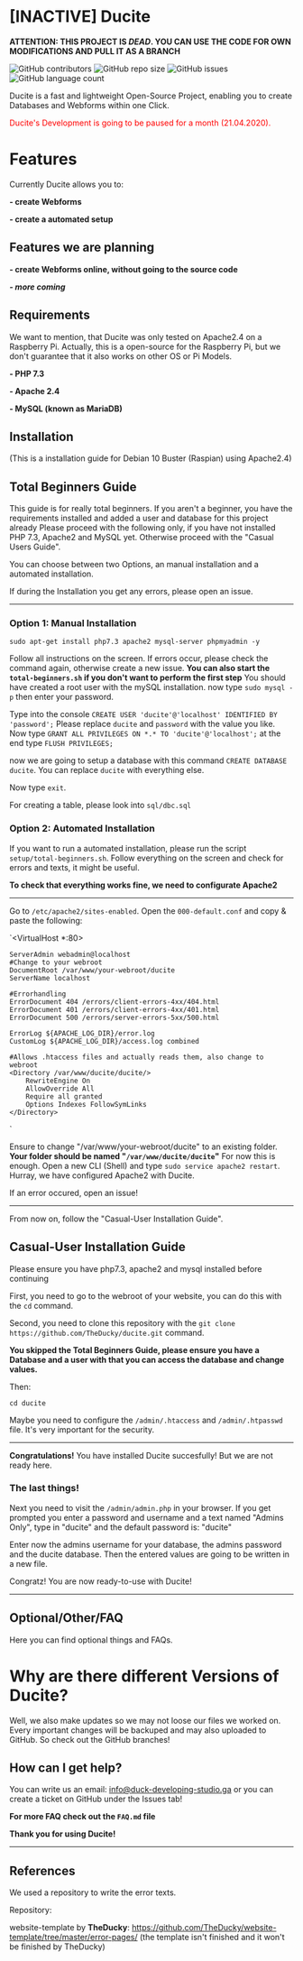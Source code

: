 # [INACTIVE] Ducite
**ATTENTION: THIS PROJECT IS *DEAD*. YOU CAN USE THE CODE FOR OWN MODIFICATIONS AND PULL IT AS A BRANCH**

![GitHub contributors](https://img.shields.io/github/contributors/TheDucky/ducite)  ![GitHub repo size](https://img.shields.io/github/repo-size/TheDucky/ducite)  ![GitHub issues](https://img.shields.io/github/issues-raw/TheDucky/ducite)   ![GitHub language count](https://img.shields.io/github/languages/count/TheDucky/ducite)

Ducite is a fast and lightweight Open-Source Project, enabling you to create Databases and Webforms within one Click.

<span style="color:red;">Ducite's Development is going to be paused for a month (21.04.2020).</span>




# Features
Currently Ducite allows you to:

**- create Webforms**

**- create a automated setup**

## Features we are planning

**- create Webforms online, without going to the source code**

***- more coming***

## Requirements

We want to mention, that Ducite was only tested on Apache2.4 on a Raspberry Pi. Actually, this is a open-source for the Raspberry Pi, but we don't guarantee that it also works on other OS or Pi Models.

**- PHP 7.3**

**- Apache 2.4**

**- MySQL (known as MariaDB)**

## Installation
(This is a installation guide for Debian 10 Buster (Raspian) using Apache2.4)

## Total Beginners Guide

This guide is for really total beginners. If you aren't a beginner, you have the requirements installed and added a user and database for this project already
Please proceed with the following only, if you have not installed PHP 7.3, Apache2 and MySQL yet.
Otherwise proceed with the "Casual Users Guide".

You can choose between two Options, an manual installation and a automated installation.

If during the Installation you get any errors, please open an issue.
***

### Option 1: Manual Installation

`sudo apt-get install php7.3 apache2 mysql-server phpmyadmin -y`

Follow all instructions on the screen. If errors occur, please check the command again, otherwise create a new issue.
**You can also start the `total-beginners.sh` if you don't want to perform the first step**
You should have created a root user with the mySQL installation.
now type `sudo mysql -p` then enter your password.

Type into the console `CREATE USER 'ducite'@'localhost' IDENTIFIED BY 'password';`
Please replace `ducite` and `password` with the value you like.
Now type `GRANT ALL PRIVILEGES ON *.* TO 'ducite'@'localhost';`
at the end type `FLUSH PRIVILEGES;`

now we are going to setup a database
with this command `CREATE DATABASE ducite`.
You can replace `ducite` with everything else.

Now type `exit`.

For creating a table, please look into `sql/dbc.sql`

### Option 2: Automated Installation

If you want to run a automated installation, please run the script `setup/total-beginners.sh`.
Follow everything on the screen and check for errors and texts, it might be useful.

**To check that everything works fine, we need to configurate Apache2**

***

Go to `/etc/apache2/sites-enabled`.
Open the `000-default.conf` and copy & paste the following:


`<VirtualHost *:80>

	ServerAdmin webadmin@localhost
	#Change to your webroot
	DocumentRoot /var/www/your-webroot/ducite
	ServerName localhost

	#Errorhandling
	ErrorDocument 404 /errors/client-errors-4xx/404.html
	ErrorDocument 401 /errors/client-errors-4xx/401.html
	ErrorDocument 500 /errors/server-errors-5xx/500.html

	ErrorLog ${APACHE_LOG_DIR}/error.log
	CustomLog ${APACHE_LOG_DIR}/access.log combined

	#Allows .htaccess files and actually reads them, also change to webroot
	<Directory /var/www/ducite/ducite/>
		RewriteEngine On
		AllowOverride All
		Require all granted
		Options Indexes FollowSymLinks
	</Directory>
</VirtualHost>`

Ensure to change "/var/www/your-webroot/ducite" to an existing folder. **Your folder should be named "`/var/www/ducite/ducite`"**
For now this is enough.
Open a new CLI (Shell) and type `sudo service apache2 restart`.
Hurray, we have configured Apache2 with Ducite.


If an error occured, open an issue!
***

From now on, follow the "Casual-User Installation Guide".

## Casual-User Installation Guide
Please ensure you have php7.3, apache2 and mysql installed before continuing

First, you need to go to the webroot of your website, you can do this with the `cd` command.

Second, you need to clone this repository with the 
`git clone https://github.com/TheDucky/ducite.git` command.

**You skipped the Total Beginners Guide, please ensure you have a Database and a user with that you can access the database and change values.**

Then:

`cd ducite`

Maybe you need to configure the `/admin/.htaccess` and `/admin/.htpasswd` file. It's very important for the security.

***

**Congratulations!** You have installed Ducite succesfully!
But we are not ready here.

### The last things!
Next you need to visit the `/admin/admin.php` in your browser. If you get prompted you enter a password and username and a text named "Admins Only", type in "ducite" and the default password is: "ducite"

Enter now the admins username for your database, the admins password and the ducite database.
Then the entered values are going to be written in a new file.


Congratz! You are now ready-to-use with Ducite!





***

## Optional/Other/FAQ

Here you can find optional things and FAQs.

# Why are there different Versions of Ducite?
Well, we also make updates so we may not loose our files we worked on.
Every important changes will be backuped and may also uploaded to GitHub.
So check out the GitHub branches!

## How can I get help?
You can write us an email: info@duck-developing-studio.ga
or you can create a ticket on GitHub under the Issues tab!

**For more FAQ check out the `FAQ.md` file**

**Thank you for using Ducite!**

***


## References

We used a repository to write the error texts.

Repository:

website-template by **TheDucky**: https://github.com/TheDucky/website-template/tree/master/error-pages/
(the template isn't finished and it won't be finished by TheDucky)

